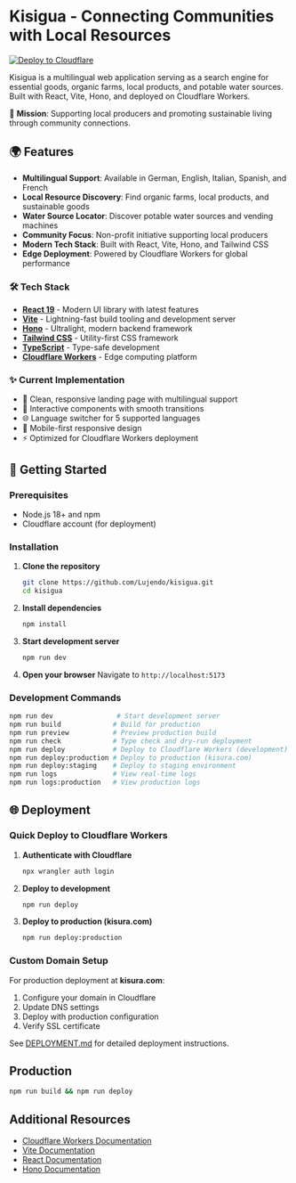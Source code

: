 # Kisigua - Connecting Communities with Local Resources

[![Deploy to Cloudflare](https://deploy.workers.cloudflare.com/button)](https://deploy.workers.cloudflare.com/?url=https://github.com/Lujendo/kisigua)

Kisigua is a multilingual web application serving as a search engine for essential goods, organic farms, local products, and potable water sources. Built with React, Vite, Hono, and deployed on Cloudflare Workers.

🌱 **Mission**: Supporting local producers and promoting sustainable living through community connections.

<!-- dash-content-start -->

## 🌍 Features

- **Multilingual Support**: Available in German, English, Italian, Spanish, and French
- **Local Resource Discovery**: Find organic farms, local products, and sustainable goods
- **Water Source Locator**: Discover potable water sources and vending machines
- **Community Focus**: Non-profit initiative supporting local producers
- **Modern Tech Stack**: Built with React, Vite, Hono, and Tailwind CSS
- **Edge Deployment**: Powered by Cloudflare Workers for global performance

### 🛠️ Tech Stack

- [**React 19**](https://react.dev/) - Modern UI library with latest features
- [**Vite**](https://vite.dev/) - Lightning-fast build tooling and development server
- [**Hono**](https://hono.dev/) - Ultralight, modern backend framework
- [**Tailwind CSS**](https://tailwindcss.com/) - Utility-first CSS framework
- [**TypeScript**](https://www.typescriptlang.org/) - Type-safe development
- [**Cloudflare Workers**](https://developers.cloudflare.com/workers/) - Edge computing platform

### ✨ Current Implementation

- 🎨 Clean, responsive landing page with multilingual support
- 🔄 Interactive components with smooth transitions
- 🌐 Language switcher for 5 supported languages
- 📱 Mobile-first responsive design
- ⚡ Optimized for Cloudflare Workers deployment

<!-- dash-content-end -->

## 🚀 Getting Started

### Prerequisites

- Node.js 18+ and npm
- Cloudflare account (for deployment)

### Installation

1. **Clone the repository**
   ```bash
   git clone https://github.com/Lujendo/kisigua.git
   cd kisigua
   ```

2. **Install dependencies**
   ```bash
   npm install
   ```

3. **Start development server**
   ```bash
   npm run dev
   ```

4. **Open your browser**
   Navigate to `http://localhost:5173`

### Development Commands

```bash
npm run dev                # Start development server
npm run build             # Build for production
npm run preview           # Preview production build
npm run check             # Type check and dry-run deployment
npm run deploy            # Deploy to Cloudflare Workers (development)
npm run deploy:production # Deploy to production (kisura.com)
npm run deploy:staging    # Deploy to staging environment
npm run logs              # View real-time logs
npm run logs:production   # View production logs
```

## 🌐 Deployment

### Quick Deploy to Cloudflare Workers

1. **Authenticate with Cloudflare**
   ```bash
   npx wrangler auth login
   ```

2. **Deploy to development**
   ```bash
   npm run deploy
   ```

3. **Deploy to production (kisura.com)**
   ```bash
   npm run deploy:production
   ```

### Custom Domain Setup

For production deployment at **kisura.com**:

1. Configure your domain in Cloudflare
2. Update DNS settings
3. Deploy with production configuration
4. Verify SSL certificate

See [DEPLOYMENT.md](./DEPLOYMENT.md) for detailed deployment instructions.

## Production

```bash
npm run build && npm run deploy
```

## Additional Resources

- [Cloudflare Workers Documentation](https://developers.cloudflare.com/workers/)
- [Vite Documentation](https://vitejs.dev/guide/)
- [React Documentation](https://reactjs.org/)
- [Hono Documentation](https://hono.dev/)
